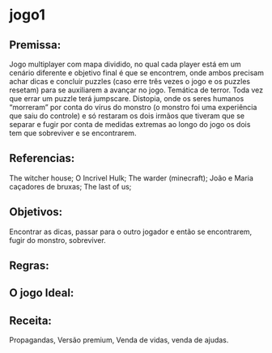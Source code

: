 # jogo1

## Premissa: 

Jogo multiplayer com mapa dividido, no qual cada player está em um cenário diferente e objetivo final é que se encontrem, onde ambos precisam achar dicas e concluir puzzles (caso erre três vezes o jogo e os puzzles resetam) para se auxiliarem a avançar no jogo. Temática de terror. Toda vez que errar um puzzle terá jumpscare. Distopia, onde os seres humanos “morreram” por conta do vírus do monstro (o monstro foi uma experiência que saiu do controle) e só restaram os dois irmãos que tiveram que se separar e fugir por conta de medidas extremas ao longo do jogo os dois tem que sobreviver e se encontrarem.
 

## Referencias:

The witcher house; 
O Incrivel Hulk; 
The warder (minecraft);
João e Maria caçadores de bruxas;
The last of us;

## Objetivos:

Encontrar as dicas, passar para o outro jogador e então se encontrarem, fugir do monstro, sobreviver.

## Regras:

## O jogo Ideal:

## Receita:

Propagandas, Versão premium, Venda de vidas, venda de ajudas. 


